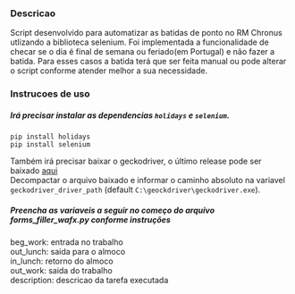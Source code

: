 ### Descricao

Script desenvolvido para automatizar as batidas de ponto no RM Chronus utlizando a biblioteca selenium.
Foi implementada a funcionalidade de checar se o dia é final de semana ou feriado(em Portugal) e não fazer a batida. Para esses casos a batida terá que ser feita manual ou pode alterar o script conforme atender melhor a sua necessidade.

### Instrucoes de uso

##### Irá precisar instalar as dependencias `holidays` e `selenium`.
```
pip install holidays
pip install selenium
```
Também irá precisar baixar o geckodriver, o último release pode ser baixado [aqui](https://github.com/mozilla/geckodriver/releases)  
Decompactar o arquivo baixado e informar o caminho absoluto na variavel `geckodriver_driver_path` (default `C:\geockdriver\geckodriver.exe`).

##### Preencha as variaveis a seguir no começo do arquivo forms_filler_wafx.py conforme instruções

beg_work: entrada no trabalho  
out_lunch: saida para o almoco  
in_lunch: retorno do almoco  
out_work: saida do trabalho  
description: descricao da tarefa executada  
